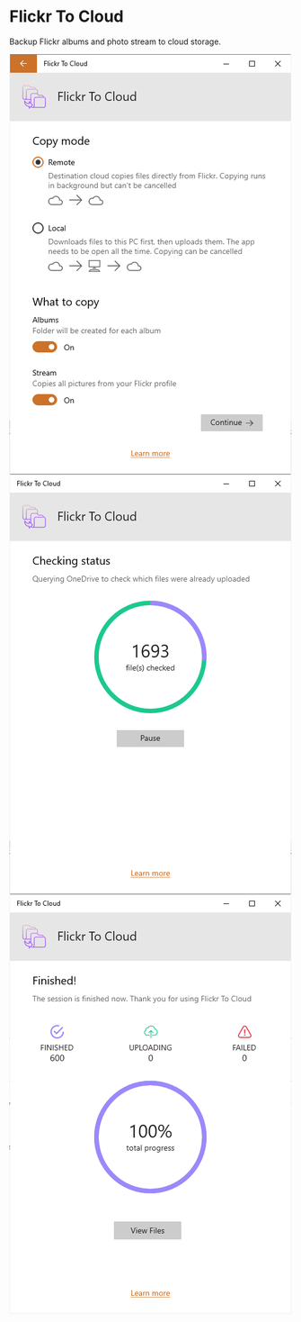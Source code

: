 # Flickr To Cloud
Backup Flickr albums and photo stream to cloud storage.

<img src="https://github.com/havlicekp/flickr-to-cloud/blob/master/images/settings-light.png" alt="alt text"  align="left">
<img src="https://github.com/havlicekp/flickr-to-cloud/blob/master/images/checking-status-light.png" alt="alt text"  align="left">
<img src="https://github.com/havlicekp/flickr-to-cloud/blob/master/images/finished-light.png" alt="alt text"  align="left">

